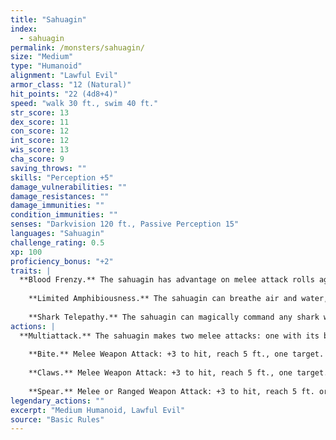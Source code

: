```yaml
---
title: "Sahuagin"
index:
  - sahuagin
permalink: /monsters/sahuagin/
size: "Medium"
type: "Humanoid"
alignment: "Lawful Evil"
armor_class: "12 (Natural)"
hit_points: "22 (4d8+4)"
speed: "walk 30 ft., swim 40 ft."
str_score: 13
dex_score: 11
con_score: 12
int_score: 12
wis_score: 13
cha_score: 9
saving_throws: ""
skills: "Perception +5"
damage_vulnerabilities: ""
damage_resistances: ""
damage_immunities: ""
condition_immunities: ""
senses: "Darkvision 120 ft., Passive Perception 15"
languages: "Sahuagin"
challenge_rating: 0.5
xp: 100
proficiency_bonus: "+2"
traits: |
  **Blood Frenzy.** The sahuagin has advantage on melee attack rolls against any creature that doesn't have all its hit points.
    
    **Limited Amphibiousness.** The sahuagin can breathe air and water, but it needs to be submerged at least once every 4 hours to avoid suffocating.
    
    **Shark Telepathy.** The sahuagin can magically command any shark within 120 feet of it, using a limited telepathy.
actions: |
  **Multiattack.** The sahuagin makes two melee attacks: one with its bite and one with its claws or spear.
    
    **Bite.** Melee Weapon Attack: +3 to hit, reach 5 ft., one target. Hit: 3 (1d4 + 1) piercing damage.
    
    **Claws.** Melee Weapon Attack: +3 to hit, reach 5 ft., one target. Hit: 3 (1d4 + 1) slashing damage.
    
    **Spear.** Melee or Ranged Weapon Attack: +3 to hit, reach 5 ft. or range 20/60 ft., one target. Hit: 4 (1d6 + 1) piercing damage, or 5 (1d8 + 1) piercing damage if used with two hands to make a melee attack.  
legendary_actions: ""
excerpt: "Medium Humanoid, Lawful Evil"
source: "Basic Rules"
---
```

